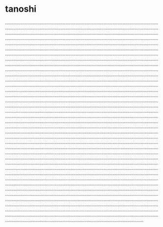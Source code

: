 # tanoshi
........................................................................................................................................................................................................................................................................................................................................................................................................................................................................................................................................................................................................................................................................................................................................................................................................................................................................................................................................................................................................................................................................................................................................................................................................................................................................................................................................................................................................................................................................................................................................................................................................................................................................................................................................................................................................................................................................................................................................................................................................................................................................................................................................................................................................................................................................................................................................................................................................................................................................................................................................................................................................................................................................................................................................................................................................................................................................................................................................................................................................................................................................................................................................................................................................................................................................................................................................................................................................................................................................................................................................................................................................................................................................................................................................................................................................................................................................................................................................................................................................................................................................................................................................................................................................................................................................................................................................................................................................................................................................................................................................................................................................................................................................................................................................................................................................................................................................................................................................................................................................................